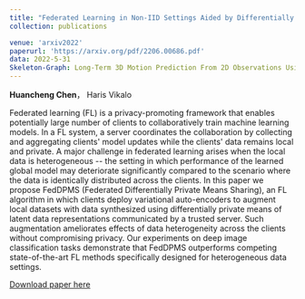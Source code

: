 ```yaml
---
title: "Federated Learning in Non-IID Settings Aided by Differentially Private Synthetic Data"
collection: publications

venue: 'arxiv2022'
paperurl: 'https://arxiv.org/pdf/2206.00686.pdf'
data: 2022-5-31
Skeleton-Graph: Long-Term 3D Motion Prediction From 2D Observations Using Deep Spatio-Temporal Graph CNNs
---
```

**Huancheng Chen**， Haris Vikalo

Federated learning (FL) is a privacy-promoting framework that enables potentially large number of clients to collaboratively train machine learning models. In a FL system, a server coordinates the collaboration by collecting and aggregating clients' model updates while the clients' data remains local and private. A major challenge in federated learning arises when the local data is heterogeneous -- the setting in which performance of the learned global model may deteriorate significantly compared to the scenario where the data is identically distributed across the clients. In this paper we propose FedDPMS (Federated Differentially Private Means Sharing), an FL algorithm in which clients deploy variational auto-encoders to augment local datasets with data synthesized using differentially private means of latent data representations communicated by a trusted server. Such augmentation ameliorates effects of data heterogeneity across the clients without compromising privacy. Our experiments on deep image classification tasks demonstrate that FedDPMS outperforms competing state-of-the-art FL methods specifically designed for heterogeneous data settings.

[Download paper here](https://arxiv.org/pdf/2206.00686.pdf)

